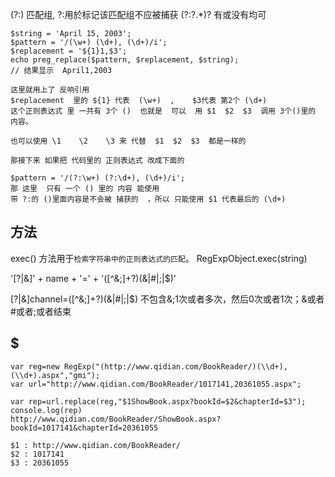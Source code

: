 (?:)  匹配组, ?:用於标记该匹配组不应被捕获
(?:\?.*)? 有或没有均可
```
$string = 'April 15, 2003';
$pattern = '/(\w+) (\d+), (\d+)/i';
$replacement = '${1}1,$3';
echo preg_replace($pattern, $replacement, $string); 
// 结果显示  April1,2003

这里就用上了 反响引用   
$replacement  里的 ${1} 代表  (\w+)  ,    $3代表 第2个 (\d+)
这个正则表达式 里 一共有 3个 ()  也就是  可以  用 $1  $2  $3  调用 3个()里的 内容。

也可以使用 \1    \2    \3 来 代替  $1  $2  $3  都是一样的

那接下来 如果把 代码里的 正则表达式 改成下面的

$pattern = '/(?:\w+) (?:\d+), (\d+)/i'; 
那 这里  只有 一个 () 里的 内容 能使用 
带 ?:的 ()里面内容是不会被 捕获的  ，所以 只能使用 $1 代表最后的 (\d+)
```


## 方法
exec() 方法用于`检索字符串中的正则表达式的匹配`。
RegExpObject.exec(string)

'[?|&]' + name + '=' + '([^&;]+?)(&|#|;|$)'

[?|&]channel=([^&;]+?)(&|#|;|$)
不包含&;1次或者多次，然后0次或者1次；&或者#或者;或者结束

## $
```
var reg=new RegExp("(http://www.qidian.com/BookReader/)(\\d+),(\\d+).aspx","gmi");
var url="http://www.qidian.com/BookReader/1017141,20361055.aspx";

var rep=url.replace(reg,"$1ShowBook.aspx?bookId=$2&chapterId=$3");
console.log(rep)
http://www.qidian.com/BookReader/ShowBook.aspx?bookId=1017141&chapterId=20361055

$1 : http://www.qidian.com/BookReader/
$2 : 1017141
$3 : 20361055
```